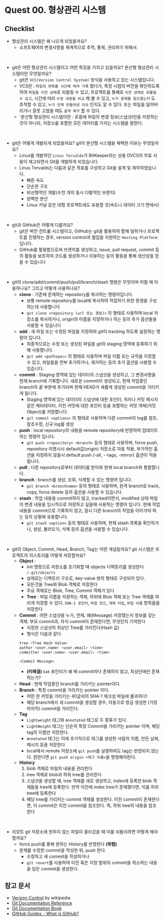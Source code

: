 # Quest 00. 형상관리 시스템 
## Checklist
* 형상관리 시스템은 왜 나오게 되었을까요?  
  - 소프트웨어의 변경사항을 체계적으로 추적, 통제, 관리하기 위해서.
<br>

* git은 어떤 형상관리 시스템이고 어떤 특징을 가지고 있을까요? 분산형 형상관리 시스템이란 무엇일까요?
  - git은 `VCS(Version Control System)` 방식을 사용하고 있는 시스템입니다.
  - VCS란 : `파일의 변화를 시간에 따라 기록` 했다가, 특정 시점의 버전을 확인하도록 하여 `파일을 이전 상태`로 되돌릴 수 있고, 프로젝트를 통째로 `이전 상태로 되돌릴 수 있고`, 시간에 따라 `수정 내용을 비교` 해 볼 수 있고, `누가 문제를 일으켰는지` 도 추적할 수 있고, `누가 언제 만들어낸 이슈` 인지도 알 수 있다. 또는 파일을 잃어버리거나 잘못 고쳤을 때도 `쉽게 복구` 할 수 있다.
  - `분산형 형상관리 시스템이란 : 로컬에 파일의 변경 정보(스냅샷)만을 저장하는것이 아니라, 저장소를 포함한 모든 데이터를 가지는 시스템을 말한다.
<br>

* git은 어떻게 개발되게 되었을까요? git이 분산형 시스템을 채택한 이유는 무엇일까요?
  - Linux를 개발하던 `Linus Torvalds`가 BitKeeper라는 상용 DVCS의 무료 사용이 재고되면서 Git을 개발하게 되었습니다.
  - Linus Torvalds는 다음과 같은 목표를 구성하고 Git을 설계 및 제작하였습니다.
    - 빠른 속도
    - 단순한 구조
    - 비선형적인 개발(수천 개의 동시 다발적인 브랜치)
    - 완벽한 분산
    - Linux 커널 같은 대형 프로젝트에도 유용할 것(속도나 데이터 크기 면에서)
<br>

* git과 GitHub은 어떻게 다를까요?
  - git은 버전 컨트롤 시스템이고, GitHub는 git을 활용하여 함께 일하거나 프로젝트를 진행하는 경우, version control과 협업을 지원하는 `Hosting Platform` 입니다.
  - GitHub를 활용함으로써 브랜치를 생성하고, issue, pull request, commit 등의 활동을 보조하여 코드를 생성하거나 리뷰하는 등의 활동을 통해 생산성을 얻을 수 있습니다
<br>

* git의 clone/add/commit/push/pull/branch/stash 명령은 무엇이며 어떨 때 이용하나요? 그리고 어떻게 사용하나요?
  - **clone** : 기존에 존재하는 repository를 복사하는 명령어입니다. 
    - 보통 remote repository를 local에 복사하여 작업하기 위한 환경을 구성하는데 사용합니다
    - `git clone <repository (url 또는 경로)>` 의 형태로 사용하며 local 저장소를 복사하거나, origin의 이름을 지정하거나 하는 등의 추가 옵션들을 사용할 수 있습니다
  - **add** : 새 파일 또는 수정된 파일을 지정하여 git이 tracking 하도록 설정하는 명령어 입니다.
    - 최종적으로는 수정 또는 생성된 파일을 git의 staging 영역에 등록하기 위해 사용합니다.
    - `git add <pathspec>` 의 형태로 사용하며 파일 이름 또는 규칙을 지정할 수 있고, 파일들을 전부 추가하거나, 제거하는 등의 추가 옵션을 사용할 수 있습니다.
  - **commit** : Staging 영역에 있는 데이터의 스냅샷을 생성하고, 그 변경사항을 현재 branch에 기록합니다. 새로운 commit이 생성되고, 현재 작업중인 branch의 끝 부분에 추가되며 현재 HEAD가 새롭게 생성된 commit을 가리키게 됩니다.
    - Staging 영역에 있는 데이터의 스냅샷에 대한 포인터, 저자나 커밋 메시지 같은 메타데이터, 이전 커밋에 대한 포인터 등을 포함하는 커밋 개체(커밋 Object)를 저장합니다.
    - `git commit <options>` 의 형태로 사용하며 다른 commit의 log를 참조, 참조수정, 신규 log를 생성 
  - **push** : local repository의 내용을 remote repository에 반영하여 업데이트 하는 명령어 입니다.
    - `git push <repository> <branch>` 등의 형태로 사용하며, force push, repository 미명시시 default값(origin) 저장소로 자동 적용, 부가적인 옵션을 지정하지 않을시 default push (-all, --tags, -mirror) 옵션이 적용됩니다.
  - **pull** : 다른 repository로부터 데이터를 받아와 현재 local branch와 통합합니다.
  - **branch** : branch를 생성, 조회, 삭제할 수 있는 명령어 입니다.
    - `git branch <branchname>` 등의 형태로 사용하며, 원격 branch로 track, copy, force delete 등의 옵션을 사용할 수 있습니다.
  - **stash** : 작업 내용을 commit하지 않고, tracked이면서, modified 상태 파일의 변경 내용을 임시적으로 저장하고 싶을때 사용하는 명령어 입니다. 현재 작업 내용을 commit으로 기록하지 않고, 잠시 다른 branch의 작업을 이어가야 하는 등의 상황에 유용합니다. 
    - `git stash <option>` 등의 형태로 사용하며, 현재 stash 목록을 확인하거나, 생성, 불러오기, 삭제 등의 옵션을 사용할 수 있습니다. 
<br>

* git의 Object, Commit, Head, Branch, Tag는 어떤 개념일까요? git 시스템은 프로젝트의 히스토리를 어떻게 저장할까요?
  - **Object** : 
    - init 명령으로 저장소를 초기화할 때 objects 디렉토리를 생성한다 `/.git/objects`
    - 실제로는 디렉토리 구조로, key-value 쌍의 형태로 구성되어 있다.
    - 모든것을 Tree와 Blob 객체로 저장한다
    - 주요 객체로는 Blob, Tree, Commit 객체가 있다
    - **Tree** : 파일 이름을 저장하는 객체, 하위에 Blob 객체 또는 Tree 객체를 여러개 저장할 수 있다. `SHA-1 포인터`, `파일 모드`, `개체 타입`, `파일 이름` 항목들을 저장한다
  - **Commit** : 어떤 스냅샷을 누가, 언제, 왜(Message) 저장했는지 정보를 갖는 객체. 부모 commit과, 자식 commit이 존재한다면, 무엇인지 기억한다
    - 지정한 스냅샷의 최상단 Tree를 가리킨다(Hash 값)
    - 형식은 다음과 같다
    ```bash
    tree <Tree Hash Value>
    author <user.name> <user.email> <time>
    committer <user.name> <user.email> <time>

    <Commit Message>
    ```
    - **(미해결)** `bak` 포인터가 왜 매 commit마다 존재하지 않고, 최상단에만 존재하는가?
  - **Head** : 현재 작업중인 branch를 가리키는 pointer이다.
  - **Branch** : 특정 commit을 가리키는 pointer 이다.
    -  어떤 한 커밋을 가리키는 40글자의 SHA-1 체크섬 파일에 불과하다!
    - 해당 branch에서 새 commit을 생성할 경우, 자동으로 방금 생성한 (가장 마지막) commit을 가리킨다.
  - **Tag**
    - `Lightweight` 태그와 `Annotated` 태그로 두 종류가 있다.
    - `LightWeight` 태그는 단순히 특정 Commit을 가리키는 pointer 이며, 해당 tag의 이름만 저장한다.
    - `Annotated` 태그는 이에 추가적으로 태그를 생성한 사람의 이름, 만든 날짜, 메시지 등을 저장한다
    - local에서 remote 저장소에 `git push`를 실행하여도 tag는 반영되지 않는다. 원한다면 `git push origin <태그 이름>`을 명령해야한다.
  - **History**
    1. blob 객체로 파일의 내용을 관리한다
    2. tree 객체로 blob과 하위 tree를 관리한다
    3. 스냅샷을 생성할 때, tree 객체를 새로 생성하고, index에 등록한 blob 객체들을 tree에 등록한다. 만약 이전에 index tree가 존재했다면, 이를 하위 tree에 등록한다
    4. 해당 tree를 가리키는 commit 객체를 생성한다. 이전 commit이 존재한다면, 이 commit은 이전 commit을 참조한다. 즉, 하위 tree의 내용을 참조한다
<br>

* 리모트 git 저장소에 원하지 않는 파일이 올라갔을 때 이를 되돌리려면 어떻게 해야 할까요?
  - force push를 통해 원하는 History를 반영한다 **(위험)**
  - 문제를 수정한 commit을 작성한 뒤, push 한다.
    - 수정하고 새 commit을 작성하거나
    - `git revert`를 사용하여 이전 혹은 지정 범위의 commit을 취소하는 내용을 담은 commit을 생성한다.


## 참고 문서
- [Version Control](https://en.wikipedia.org/wiki/Version_control) by wikipedia
- [Git Documentation Reference](https://git-scm.com/docs)
- [Git Documentation Book](https://git-scm.com/book/ko/v2)
- [GitHub Guides - What is GitHub?](https://guides.github.com/activities/hello-world)